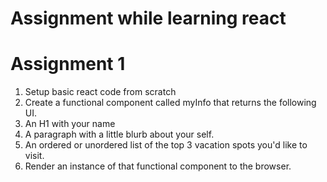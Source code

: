 # Assignment while learning react

# Assignment 1
1. Setup basic react code from scratch
2. Create a functional component called myInfo that returns the following UI.
  1. An H1 with your name
  2. A paragraph with a little blurb about your self.
  3. An ordered or unordered list of the top 3 vacation spots you'd like to visit.
3. Render an instance of that functional component to the browser.
